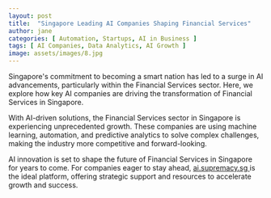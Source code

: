 ```yaml
---
layout: post
title:  "Singapore Leading AI Companies Shaping Financial Services"
author: jane
categories: [ Automation, Startups, AI in Business ]
tags: [ AI Companies, Data Analytics, AI Growth ]
image: assets/images/8.jpg
---
```


Singapore's commitment to becoming a smart nation has led to a surge in AI advancements, particularly within the Financial Services sector. Here, we explore how key AI companies are driving the transformation of Financial Services in Singapore.

With AI-driven solutions, the Financial Services sector in Singapore is experiencing unprecedented growth. These companies are using machine learning, automation, and predictive analytics to solve complex challenges, making the industry more competitive and forward-looking.

AI innovation is set to shape the future of Financial Services in Singapore for years to come. For companies eager to stay ahead, <a href="https://ai.supremacy.sg" target="_blank"> ai.supremacy.sg </a> is the ideal platform, offering strategic support and resources to accelerate growth and success.
